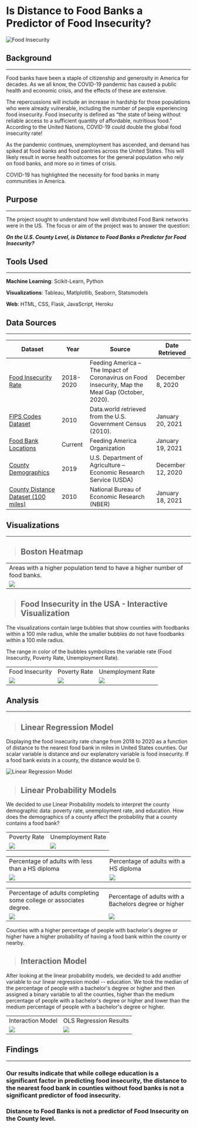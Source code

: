 # **Is Distance to Food Banks a Predictor of Food Insecurity?**

![Food Insecurity](Images/C2C_Food_Insecurity.png)

## Background
___

Food banks have been a staple of citizenship and generosity in America for decades. As we all know, the COVID-19 pandemic has caused a public health and economic crisis, and the effects of these are extensive.

The repercussions will include an increase in hardship for those populations who were already vulnerable, including the number of people experiencing food insecurity. Food insecurity is defined as “the state of being without reliable access to a sufficient quantity of affordable, nutritious food.” According to the United Nations, COVID-19 could ​double the global food insecurity rate!

As the pandemic continues, unemployment has ascended, and demand has spiked at food banks and food pantries across the United States. This will likely result in worse health outcomes for the general population who rely on food banks, and more so in times of crisis.

COVID-19 has highlighted the necessity for food banks in many communities in America. 

## Purpose
___

The project sought to understand how well distributed Food Bank networks were in the US. 
​
The focus or aim of the project was to answer the question:

***On the U.S. County Level, is Distance to Food Banks a Predictor for Food Insecurity?***


## Tools Used
---
**Machine Learning**:  Scikit-Learn, Python

**Visualizations**:  Tableau, Matlplotlib, Seaborn, Statsmodels

**Web**:  HTML, CSS, Flask, JavaScript, Heroku


## Data Sources
---

| Dataset          | Year          | Source        | Date Retrieved | 
| ------------- | ------------- | ------------- | -------------  | 
| [Food Insecurity Rate](https://www.feedingamerica.org/research/coronavirus-hunger-research)  | 2018-2020  | Feeding America – ​The Impact of Coronavirus on Food Insecurity​, Map the Meal Gap (October, 2020). |December 8, 2020  | 
| [FIPS Codes Dataset](https://www2.census.gov/geo/docs/reference/codes/files/national_county.txt)  | 2010  | Data.world retrieved from the U.S. Government Census (2010). | January 20, 2021 | 
| [Food Bank Locations](https://www.feedingamerica.org/find-your-local-foodbank) | Current  | Feeding America Organization | January 19, 2021 | 
| [County Demographics](https://www.ers.usda.gov/data-products/county-level-data-sets/download-data/)  | 2019  | U.S. Department of Agriculture – Economic Research Service (USDA)  | December 12, 2020 | 
| [County Distance Dataset (100 miles)](https://www.nber.org/research/data/county-distance-database) | 2010  | National Bureau of Economic Research (NBER)  | January 18, 2021 | 


## Visualizations
___

> ## Boston Heatmap

<table>
  <tr>
    <td>Areas with a higher population tend to have a higher number of food banks.</td>
  </tr>
  <tr>
    <td valign="top"><img src="Images/Boston_heatmap.png"></td>
  </tr>
 </table>

 > ## Food Insecurity in the USA - Interactive Visualization

The visualizations contain large bubbles that show counties with foodbanks within a 100 mile radius, while the smaller bubbles do not have foodbanks within a 100 mile radius. 

The range in color of the bubbles symbolizes the variable rate (Food Insecurity, Poverty Rate, Unemployment Rate).

<table>
  <tr>
    <td>Food Insecurity</td>
    <td>Poverty Rate</td>
    <td>Unemployment Rate</td>
  </tr>
  <tr>
    <td valign="top"><img src="Images/FoodBank_Food_Insecurity.png"></td>
    <td valign="top"><img src="Images/Poverty_Rate.png"></td>
    <td valign="top"><img src="Images/Unemployment_Rate.png"></td>
  </tr>
 </table>


 ## Analysis
___

 > ## Linear Regression Model 

Displaying the food insecurity rate change from 2018 to 2020 as a function of distance to the nearest food bank in miles in United States counties. Our scalar variable is distance and our explanatory variable is food insecurity. If a food bank exists in a county, the distance would be 0.

![Linear Regression Model](Images/linear_regression.png)

 > ## Linear Probability Models

We decided to use Linear Probability models to interpret the county demographic data: poverty rate, unemployment rate, and education. How does the demographics of a county affect the probability that a county contains a food bank?

<table>
  <tr>
    <td>Poverty Rate</td>
    <td>Unemployment Rate</td>
  </tr>
  <tr>
    <td valign="top"><img src="Images/linear_probability_poverty.png"></td>
    <td valign="top"><img src="Images/linear_probability_umemployment.png"></td>
  </tr>
 </table>

<table>
  <tr>
    <td>Percentage of adults with less than a HS diploma</td>
    <td>Percentage of adults with a HS diploma</td>
  </tr>
  <tr>
    <td valign="top"><img src="Images/linear_probability_less_than_hs.png"></td>
    <td valign="top"><img src="Images/linear_probability_hs_only.png"></td>
  </tr>
 </table>

 <table>
  <tr>
    <td>Percentage of adults completing some college or associates degree.</td>
    <td>Percentage of adults with a Bachelors degree or higher</td>
  </tr>
  <tr>
    <td valign="top"><img src="Images/linear_probability_associates.png"></td>
    <td valign="top"><img src="Images/linear_probability_bachelors.png"></td>
  </tr>
 </table>

Counties with a higher percentage of people with bachelor's degree or higher have a higher probability of having a food bank within the county or nearby.

  > ## Interaction Model

After looking at the linear probability models, we decided to add another variable to our linear regression model -- education. We took the median of the percentage of people with a bachelor's degree or higher and then assigned a binary variable to all the counties, higher than the medium percentage of people with a bachelor's degree or higher and lower than the medium percentage of people with a bachelor's degree or higher.

<table>
  <tr>
    <td>Interaction Model</td>
    <td>OLS Regression Results</td>
  </tr>
  <tr>
    <td valign="top"><img src="Images/linear_regression_more_less_college.png"></td>
    <td valign="top"><img src="Images/output.png"></td>
  </tr>
 </table>


## Findings
___

### Our results indicate that while college education is a significant factor in predicting food insecurity, the distance to the nearest food bank in counties without food banks is not a significant predictor of food insecurity.

### Distance to Food Banks is not a predictor of Food Insecurity on the County level. 


